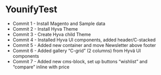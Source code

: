 # YounifyTest

- Commit 1 - Install Magento and Sample data
- Commit 2 - Install Hyva Theme
- Commit 3 - Create Hyva child Theme
- Commit 4 - Installed Hyva UI components, added header/C-stacked
- Commit 5 - Added new container and move Newsletter above footer
- Commit 6 - Added gallery “C-grid” (2 columns) from Hyvä UI components
- Commit 7 - Added new cms-block, set up buttons “wishlist” and “compare” inline with price

